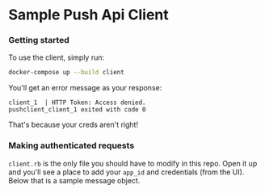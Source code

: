 # Sample Push Api Client

### Getting started

To use the client, simply run:

```bash
docker-compose up --build client
```

You'll get an error message as your response:
```
client_1  | HTTP Token: Access denied.
pushclient_client_1 exited with code 0
```

That's because your creds aren't right!

### Making authenticated requests

`client.rb` is the only file you should have to modify in this repo. Open it up and you'll see a place to add
your `app_id` and credentials (from the UI). Below that is a sample message object.
